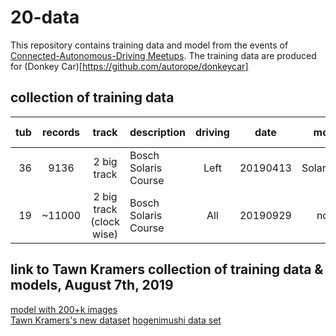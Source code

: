 # 20-data

This repository contains training data and model from the events of [Connected-Autonomous-Driving Meetups](https://www.meetup.com/Connected-Autonomous-Driving/).
The training data are produced for (Donkey Car)[https://github.com/autorope/donkeycar]

## collection of training data

| tub             | records | track                   | description          | driving   | date     | model      | data quality    |
|----------------:|:-------:|:-----------------------:|:---------------------|:---------:|:--------:|:----------:|:--------------:|
| 36              |    9136 | 2 big track             | Bosch Solaris Course | Left      | 20190413 | Solaris2.h5 | [tubhist](https://github.com/connected-autonomous-mobilty/20-data/blob/master/images/tubhist_tub_36_19-04-13.png)|
| 19              |  ~11000 | 2 big track (clock wise)| Bosch Solaris Course | All       | 20190929 | none        | none |

## link to Tawn Kramers collection of training data & models, August 7th, 2019
 [model with 200+k images](https://drive.google.com/open?id=18Qfc_T5fpUmuTqXFZbJZrQhlf2l3S0VK) <br>
 [Tawn Kramers's new dataset](https://tawn-train.s3.amazonaws.com/log_donkey/lg_data.tar.gz)
 [hogenimushi data set](https://github.com/hogenimushi/donkey_data)
 
